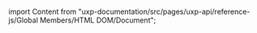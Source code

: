 
import Content from "uxp-documentation/src/pages/uxp-api/reference-js/Global Members/HTML DOM/Document";

<Content query="product=xd"/>

